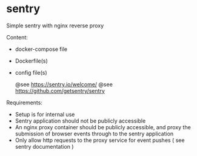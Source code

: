 # sentry
Simple sentry with nginx reverse proxy


Content:
  * docker-compose file
  * Dockerfile(s)
  * config file(s)

    @see https://sentry.io/welcome/
    @see https://github.com/getsentry/sentry


Requirements:

*  Setup is for internal use
* Sentry application should not be publicly accessible
* An nginx proxy container should be publicly accessible,  and proxy the submission of
   browser events through  to the sentry application
* Only allow http requests to the proxy service   for event pushes ( see sentry documentation )

